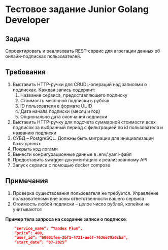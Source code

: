 # Тестовое задание Junior Golang Developer

## Задача
Спроектировать и реализовать REST-сервис для агрегации данных об онлайн-подписках пользователей.

## Требования
1. Выставить HTTP-ручки для CRUDL-операций над записями о подписках. Каждая запись содержит:
   1. Название сервиса, предоставляющего подписку
   2. Стоимость месячной подписки в рублях
   3. ID пользователя в формате UUID
   4. Дата начала подписки (месяц и год)
   5. Опционально дата окончания подписки
2. Выставить HTTP-ручку для подсчета суммарной стоимости всех подписок за выбранный период с фильтрацией по id пользователя и названию подписки
3. СУБД – PostgreSQL. Должны быть миграции для инициализации базы данных
4. Покрыть код логами
5. Вынести конфигурационные данные в .env/.yaml-файл
6. Предоставить swagger-документацию к реализованному API
7. Запуск сервиса с помощью docker compose

## Примечания
1. Проверка существования пользователя не требуется. Управление пользователями вне зоны ответственности вашего сервиса
2. Стоимость любой подписки – целое число рублей, копейки не учитываются

**Пример тела запроса на создание записи о подписке**:
```json
    “service_name”: “Yandex Plus”,
    “price”: 400,
    “user_id”: “60601fee-2bf1-4721-ae6f-7636e79a0cba”,
    “start_date”: “07-2025”
```
